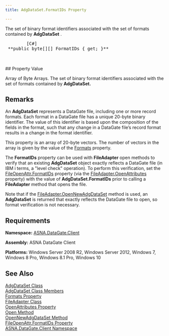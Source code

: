 ```yaml
---
title: AdgDataSet.FormatIDs Property

---
```


The set of binary format identifiers associated with the set of formats contained by **AdgDataSet** .
<pre class="prettyprint">
        <span class="lang">[C#]</span>
 **public byte[][] FormatIDs { get; }** 
      </pre>


<br /> 
## Property
 Value

Array of Byte Arrays. The set of binary format identifiers associated with the set of formats contained by **AdgDataSet.** 
## Remarks

An **AdgDataSet** represents a DataGate file, including one or more record formats. Each format in a DataGate file has a unique 20-byte binary identifier. The value of this identifier is based upon the composition of the fields in the format, such that any change in a DataGate file’s record format results in a change in the format identifier.

This property is an array of 20-byte vectors. The number of vectors in the array is given by the value of the [Formats](adg-dataset-class-formats-property.html) property.

The **FormatIDs** property can be used with **FileAdapter** open methods to verify that an existing **AdgDataSet** object exactly reflects a DataGate file (in IBM i terms, a "level check" operation). To perform this verification, set the [ FileOpenAttr.FormatIDs](file-open-attr-class-formatids-property.html) property (via the [ FileAdapter.OpenAttributes](file-adapter-class-open-attributes-property.html) property) with the value of **AdgDataSet.FormatIDs** prior to calling a **FileAdapter** method that opens the file.

Note that if the [FileAdapter.OpenNewAdgDataSet](file-adapter-class-open-new-adg-dataset-method.html) method is used, an **AdgDataSet** is returned that exactly reflects the DataGate file to open, so format verification is not necessary. 
## Requirements

**Namespace:** [ASNA.DataGate.Client](datagate-client-namespace.html) 

**Assembly:** ASNA DataGate Client

**Platforms:** Windows Server 2008 R2, Windows Server 2012, Windows 7, Windows 8 Pro, Windows 8.1 Pro, Windows 10
## See Also


[AdgDataSet Class](adg-dataset-class.html)
      <br />
[AdgDataSet Class Members](adg-dataset-members.html)
      <br />
[Formats Property](adg-dataset-class-formats-property.html)
      <br />
[FileAdapter Class](file-adapter-class.html)
      <br />
[OpenAttributes Property](file-adapter-class-open-attributes-property.html)
      <br />
[Open Method](file-adapter-class-open-method.html)
      <br />
[OpenNewAdgDataSet Method](file-adapter-class-open-new-adg-dataset-method.html)
      <br />
[FileOpenAttr.FormatIDs Property](file-open-attr-class-formatids-property.html)
      <br />
[ASNA.DataGate.Client Namespace](datagate-client-namespace.html)

